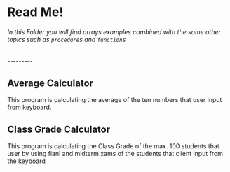 <h1>Read Me!</h1>
<h6>In this Folder you will find arrays examples combined with the some other topics such as <code>procedure</code>s and <code>function</code>s</h6>
---------

<h2>Average Calculator</h2>
<p>This program is calculating the average of the ten numbers that user input from keyboard.</p>

<h2>Class Grade Calculator</h2>
<p>This program is calculating the Class Grade of the max. 100 students that user by using fianl and midterm xams of the students that client input from the keyboard</p>
